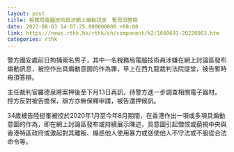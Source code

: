 ```yaml
---
layout: post
title: 稅務局電腦技術員涉網上煽動訊息　暫毋須答辯
date: 2022-08-03 14:07:25.000000000 +08:00
link: https://news.rthk.hk/rthk/ch/component/k2/1660691-20220803.htm
categories: rthk
---
```


警方國安處前日拘捕兩名男子，其中一名稅務局電腦技術員涉嫌在網上討論區發布煽動訊息，被控作出具煽動意圖的作為罪，早上在西九龍裁判法院提堂，被告暫時毋須答辯。

主任裁判官羅德泉將案押後至下月13日再訊，待警方進一步調查相關電子器材。控方反對被告擔保，辯方亦無保釋申請，被告還押候訊。

34歲被告陸挺峯被控於2020年1月至今年8月期間，在香港作出一項或多項具煽動意圖的作為，即在網上討論區發布或持續展示陳述，具意圖引起憎恨或藐視中央與香港特區政府或激起對其離叛、煽惑他人使用暴力或慫使他人不守法或不服從合法命令等。
